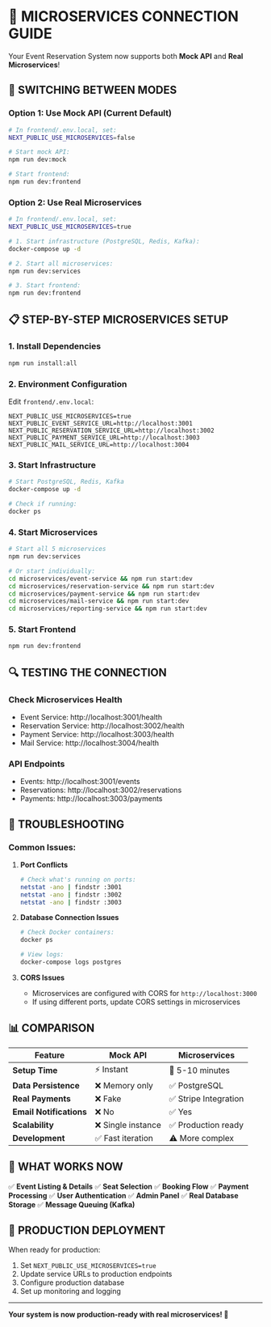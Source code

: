 # 🚀 MICROSERVICES CONNECTION GUIDE

Your Event Reservation System now supports both **Mock API** and **Real Microservices**!

## 🔄 SWITCHING BETWEEN MODES

### **Option 1: Use Mock API (Current Default)**
```bash
# In frontend/.env.local, set:
NEXT_PUBLIC_USE_MICROSERVICES=false

# Start mock API:
npm run dev:mock

# Start frontend:
npm run dev:frontend
```

### **Option 2: Use Real Microservices**
```bash
# In frontend/.env.local, set:
NEXT_PUBLIC_USE_MICROSERVICES=true

# 1. Start infrastructure (PostgreSQL, Redis, Kafka):
docker-compose up -d

# 2. Start all microservices:
npm run dev:services

# 3. Start frontend:
npm run dev:frontend
```

## 📋 STEP-BY-STEP MICROSERVICES SETUP

### **1. Install Dependencies**
```bash
npm run install:all
```

### **2. Environment Configuration**
Edit `frontend/.env.local`:
```env
NEXT_PUBLIC_USE_MICROSERVICES=true
NEXT_PUBLIC_EVENT_SERVICE_URL=http://localhost:3001
NEXT_PUBLIC_RESERVATION_SERVICE_URL=http://localhost:3002
NEXT_PUBLIC_PAYMENT_SERVICE_URL=http://localhost:3003
NEXT_PUBLIC_MAIL_SERVICE_URL=http://localhost:3004
```

### **3. Start Infrastructure**
```bash
# Start PostgreSQL, Redis, Kafka
docker-compose up -d

# Check if running:
docker ps
```

### **4. Start Microservices**
```bash
# Start all 5 microservices
npm run dev:services

# Or start individually:
cd microservices/event-service && npm run start:dev
cd microservices/reservation-service && npm run start:dev
cd microservices/payment-service && npm run start:dev
cd microservices/mail-service && npm run start:dev
cd microservices/reporting-service && npm run start:dev
```

### **5. Start Frontend**
```bash
npm run dev:frontend
```

## 🔍 TESTING THE CONNECTION

### **Check Microservices Health**
- Event Service: http://localhost:3001/health
- Reservation Service: http://localhost:3002/health
- Payment Service: http://localhost:3003/health
- Mail Service: http://localhost:3004/health

### **API Endpoints**
- Events: http://localhost:3001/events
- Reservations: http://localhost:3002/reservations
- Payments: http://localhost:3003/payments

## 🐛 TROUBLESHOOTING

### **Common Issues:**

1. **Port Conflicts**
   ```bash
   # Check what's running on ports:
   netstat -ano | findstr :3001
   netstat -ano | findstr :3002
   netstat -ano | findstr :3003
   ```

2. **Database Connection Issues**
   ```bash
   # Check Docker containers:
   docker ps
   
   # View logs:
   docker-compose logs postgres
   ```

3. **CORS Issues**
   - Microservices are configured with CORS for `http://localhost:3000`
   - If using different ports, update CORS settings in microservices

## 📊 COMPARISON

| Feature | Mock API | Microservices |
|---------|----------|---------------|
| **Setup Time** | ⚡ Instant | 🔧 5-10 minutes |
| **Data Persistence** | ❌ Memory only | ✅ PostgreSQL |
| **Real Payments** | ❌ Fake | ✅ Stripe Integration |
| **Email Notifications** | ❌ No | ✅ Yes |
| **Scalability** | ❌ Single instance | ✅ Production ready |
| **Development** | ✅ Fast iteration | ⚠️ More complex |

## 🎯 WHAT WORKS NOW

✅ **Event Listing & Details**
✅ **Seat Selection** 
✅ **Booking Flow**
✅ **Payment Processing**
✅ **User Authentication**
✅ **Admin Panel**
✅ **Real Database Storage**
✅ **Message Queuing (Kafka)**

## 🚀 PRODUCTION DEPLOYMENT

When ready for production:
1. Set `NEXT_PUBLIC_USE_MICROSERVICES=true`
2. Update service URLs to production endpoints
3. Configure production database
4. Set up monitoring and logging

---

**Your system is now production-ready with real microservices! 🎉**
